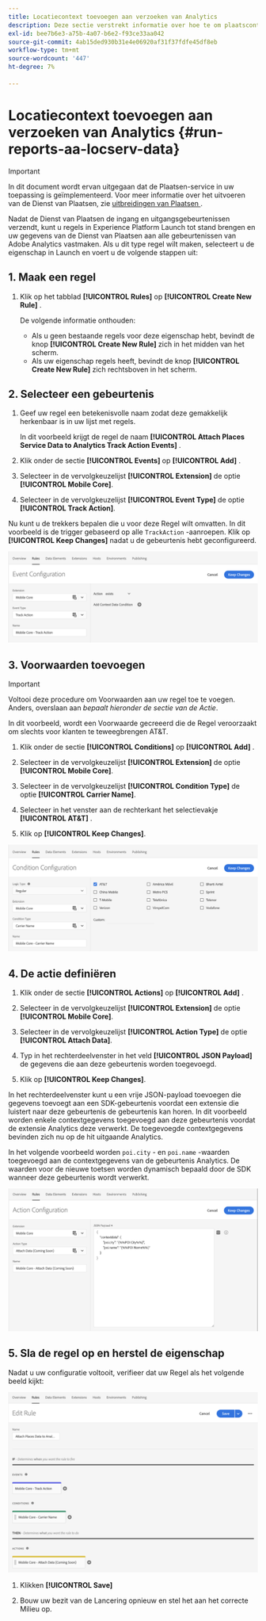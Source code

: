 ```yaml
---
title: Locatiecontext toevoegen aan verzoeken van Analytics
description: Deze sectie verstrekt informatie over hoe te om plaatscontext aan verzoeken van Analytics toe te voegen.
exl-id: bee7b6e3-a75b-4a07-b6e2-f93ce33aa042
source-git-commit: 4ab15ded930b31e4e06920af31f37fdfe45df8eb
workflow-type: tm+mt
source-wordcount: '447'
ht-degree: 7%

---
```


# Locatiecontext toevoegen aan verzoeken van Analytics {#run-reports-aa-locserv-data}

>[!IMPORTANT]
>
>In dit document wordt ervan uitgegaan dat de Plaatsen-service in uw toepassing is geïmplementeerd. Voor meer informatie over het uitvoeren van de Dienst van Plaatsen, zie [ uitbreidingen van Plaatsen ](/help/places-ext-aep-sdks/places-extension/places-extension.md).

Nadat de Dienst van Plaatsen de ingang en uitgangsgebeurtenissen verzendt, kunt u regels in Experience Platform Launch tot stand brengen en uw gegevens van de Dienst van Plaatsen aan alle gebeurtenissen van Adobe Analytics vastmaken. Als u dit type regel wilt maken, selecteert u de eigenschap in Launch en voert u de volgende stappen uit:

## 1. Maak een regel

1. Klik op het tabblad **[!UICONTROL Rules]** op **[!UICONTROL Create New Rule]** .

   De volgende informatie onthouden:
   * Als u geen bestaande regels voor deze eigenschap hebt, bevindt de knop **[!UICONTROL Create New Rule]** zich in het midden van het scherm.
   * Als uw eigenschap regels heeft, bevindt de knop **[!UICONTROL Create New Rule]** zich rechtsboven in het scherm.

## 2. Selecteer een gebeurtenis

1. Geef uw regel een betekenisvolle naam zodat deze gemakkelijk herkenbaar is in uw lijst met regels.

   In dit voorbeeld krijgt de regel de naam **[!UICONTROL Attach Places Service Data to Analytics Track Action Events]** .

1. Klik onder de sectie **[!UICONTROL Events]** op **[!UICONTROL Add]** .

1. Selecteer in de vervolgkeuzelijst **[!UICONTROL Extension]** de optie **[!UICONTROL Mobile Core]**.

1. Selecteer in de vervolgkeuzelijst **[!UICONTROL Event Type]** de optie **[!UICONTROL Track Action]**.

Nu kunt u de trekkers bepalen die u voor deze Regel wilt omvatten. In dit voorbeeld is de trigger gebaseerd op alle `TrackAction` -aanroepen. Klik op **[!UICONTROL Keep Changes]** nadat u de gebeurtenis hebt geconfigureerd.

![ &quot;creeer een gebeurtenis&quot;](/help/assets/ad-setEvent_use-analytics-data.png)


## 3. Voorwaarden toevoegen

>[!IMPORTANT]
>
>Voltooi deze procedure om Voorwaarden aan uw regel toe te voegen. Anders, overslaan aan *bepaalt hieronder de sectie van de Actie*.

In dit voorbeeld, wordt een Voorwaarde gecreeerd die de Regel veroorzaakt om slechts voor klanten te teweegbrengen AT&amp;T.

1. Klik onder de sectie **[!UICONTROL Conditions]** op **[!UICONTROL Add]** .

1. Selecteer in de vervolgkeuzelijst **[!UICONTROL Extension]** de optie **[!UICONTROL Mobile Core]**.

1. Selecteer in de vervolgkeuzelijst **[!UICONTROL Condition Type]** de optie **[!UICONTROL Carrier Name]**.

1. Selecteer in het venster aan de rechterkant het selectievakje **[!UICONTROL AT&T]** .

1. Klik op **[!UICONTROL Keep Changes]**.

![ &quot;creeer een voorwaarde&quot;](/help/assets/ad-setCondition_use-analytics-data.png)

## 4. De actie definiëren

1. Klik onder de sectie **[!UICONTROL Actions]** op **[!UICONTROL Add]** .

1. Selecteer in de vervolgkeuzelijst **[!UICONTROL Extension]** de optie **[!UICONTROL Mobile Core]**.

1. Selecteer in de vervolgkeuzelijst **[!UICONTROL Action Type]** de optie **[!UICONTROL Attach Data]**.

1. Typ in het rechterdeelvenster in het veld **[!UICONTROL JSON Payload]** de gegevens die aan deze gebeurtenis worden toegevoegd.

1. Klik op **[!UICONTROL Keep Changes]**.

In het rechterdeelvenster kunt u een vrije JSON-payload toevoegen die gegevens toevoegt aan een SDK-gebeurtenis voordat een extensie die luistert naar deze gebeurtenis de gebeurtenis kan horen. In dit voorbeeld worden enkele contextgegevens toegevoegd aan deze gebeurtenis voordat de extensie Analytics deze verwerkt. De toegevoegde contextgegevens bevinden zich nu op de hit uitgaande Analytics.

In het volgende voorbeeld worden `poi.city` - en `poi.name` -waarden toegevoegd aan de contextgegevens van de gebeurtenis Analytics. De waarden voor de nieuwe toetsen worden dynamisch bepaald door de SDK wanneer deze gebeurtenis wordt verwerkt.

![ &quot;creeer een actie&quot;](/help/assets/ad-setAction_use-analytics-data.png)

## 5. Sla de regel op en herstel de eigenschap

Nadat u uw configuratie voltooit, verifieer dat uw Regel als het volgende beeld kijkt:

![ &quot;de regel is volledig.&quot;](/help/assets/ad-ruleComplete_use-analytics-data.png)

1. Klikken **[!UICONTROL Save]**

1. Bouw uw bezit van de Lancering opnieuw en stel het aan het correcte Milieu op.
